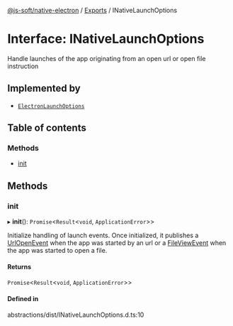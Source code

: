 [@js-soft/native-electron](../README.md) / [Exports](../modules.md) / INativeLaunchOptions

# Interface: INativeLaunchOptions

Handle launches of the app originating from an open url or open file instruction

## Implemented by

- [`ElectronLaunchOptions`](../classes/ElectronLaunchOptions.md)

## Table of contents

### Methods

- [init](INativeLaunchOptions.md#init)

## Methods

### init

▸ **init**(): `Promise`<`Result`<`void`, `ApplicationError`\>\>

Initialize handling of launch events. Once initialized, it publishes a [UrlOpenEvent](../classes/UrlOpenEvent.md) when the app was started by an url or a [FileViewEvent](../classes/FileViewEvent.md)
when the app was started to open a file.

#### Returns

`Promise`<`Result`<`void`, `ApplicationError`\>\>

#### Defined in

abstractions/dist/INativeLaunchOptions.d.ts:10
